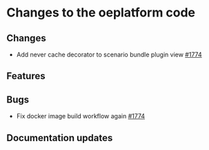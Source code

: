 <!--
SPDX-FileCopyrightText: 2025 Jonas Huber <https://github.com/jh-RLI> © Reiner Lemoine Institut

SPDX-License-Identifier: CC0-1.0
-->

# Changes to the oeplatform code

## Changes

- Add never cache decorator to scenario bundle plugin view
  [#1774](https://github.com/OpenEnergyPlatform/oeplatform/pull/1774)

## Features

## Bugs

- Fix docker image build workflow again
  [#1774](https://github.com/OpenEnergyPlatform/oeplatform/pull/1774)

## Documentation updates
